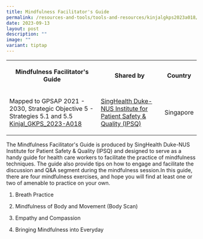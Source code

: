 ```yaml
---
title: Mindfulness Facilitator's Guide
permalink: /resources-and-tools/tools-and-resources/kinjalgkps2023a018/
date: 2023-09-13
layout: post
description: ""
image: ""
variant: tiptap
---
```

<table><tbody><tr><th rowspan="1" colspan="1"><p>Mindfulness Facilitator's Guide</p></th><th rowspan="1" colspan="1"><p>Shared by</p></th><th rowspan="1" colspan="1"><p>Country</p></th></tr><tr><td rowspan="1" colspan="1"><p>Mapped to GPSAP 2021 - 2030, Strategic Objective 5 - Strategies 5.1 and 5.5<br><a href="/files/kinjal_gkps_2023-a018.pdf" rel="noopener noreferrer nofollow" target="_blank">Kinjal_GKPS_2023-A018</a></p></td><td rowspan="1" colspan="1"><p><a href="https://www.singhealthdukenus.com.sg/ipsq" rel="noopener noreferrer nofollow" target="_blank">SingHealth Duke-NUS Institute for Patient Safety &amp; Quality (IPSQ)</a></p></td><td rowspan="1" colspan="1"><p>Singapore</p></td></tr></tbody></table><p>The Mindfulness Facilitator's Guide is produced by SingHealth Duke-NUS Institute for Patient Safety &amp; Quality (IPSQ) and designed to serve as a handy guide for health care workers to facilitate the practice of mindfulness techniques. The guide also provide tips on how to engage and facilitate the discussion and Q&amp;A segment during the mindfulness session.In this guide, there are four mindfulness exercises, and hope you will find at least one or two of amenable to practice on your own.</p><ol data-tight="true" class="tight"><li><p>Breath Practice</p></li><li><p>Mindfulness of Body and Movement (Body Scan)</p></li><li><p>Empathy and Compassion</p></li><li><p>Bringing Mindfulness into Everyday</p></li></ol><p></p>